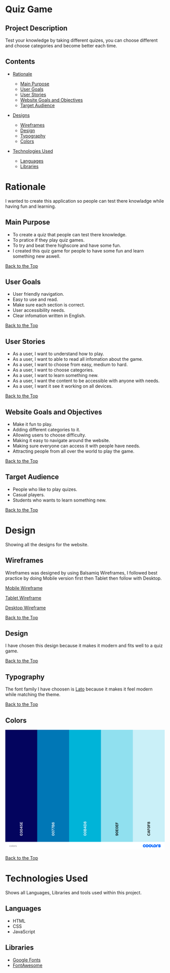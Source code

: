 # Quiz Game

## Project Description

Test your knowledge by taking different quizes, you can choose different and choose categories and become better each time.

## Contents

- [Rationale](#rationale)

  - [Main Purpose](#main-purpose)
  - [User Goals](#user-goals)
  - [User Stories](#user-stories)
  - [Website Goals and Objectives](#website-goals-and-objectives)
  - [Target Audience](#target-audience)

- [Designs](#design)
  - [Wireframes](#wireframes)
  - [Design](#design)
  - [Typography](#typography)
  - [Colors](#colors)
- [Technologies Used](#technologies-used)
  - [Languages](#languages)
  - [Libraries](#libraries)

# Rationale

I wanted to create this application so people can test there knowladge while having fun and learning.

## Main Purpose

- To create a quiz that people can test there knowledge.
- To pratice if they play quiz games.
- To try and beat there highscore and have some fun.
- I created this quiz game for people to have some fun and learn something new aswell.

[Back to the Top](#contents)

## User Goals

- User friendly navigation.
- Easy to use and read.
- Make sure each section is correct.
- User accessibility needs.
- Clear infomation written in English.

[Back to the Top](#contents)

## User Stories

- As a user, I want to understand how to play.
- As a user, I want to able to read all infomation about the game.
- As a user, I want to choose from easy, medium to hard.
- As a user, I want to choose categories.
- As a user, I want to learn something new.
- As a user, I want the content to be accessible with anyone with needs.
- As a user, I want it see it working on all devices.

[Back to the Top](#contents)

## Website Goals and Objectives

- Make it fun to play.
- Adding different categories to it.
- Allowing users to choose difficulty.
- Making it easy to navigate around the website.
- Making sure everyone can access it with people have needs.
- Attracting people from all over the world to play the game.

[Back to the Top](#contents)

## Target Audience

- People who like to play quizes.
- Casual players.
- Students who wants to learn something new.

[Back to the Top](#contents)

# Design

Showing all the designs for the website.

## Wireframes

Wireframes was designed by using Balsamiq Wireframes, I followed best practice by doing Mobile version first then Tablet then follow with Desktop.

[Mobile Wireframe](docs/wireframes/Mobile.png "Mobile Wireframe")

[Tablet Wireframe](docs/wireframes/Tablet.png "Tablet Wireframe")

[Desktop Wireframe](docs/wireframes/Desktop.png "Desktop Wireframe")

[Back to the Top](#contents)

## Design

I have chosen this design because it makes it modern and fits well to a quiz game.

[Back to the Top](#contents)

## Typography

The font family I have choosen is [Lato](https://fonts.google.com/specimen/Lato "Lato") because it makes it feel modern while matching the theme.

[Back to the Top](#contents)

## Colors

![Coolors Scheme](docs/colors/colors.png)

[Back to the Top](#contents)

# Technologies Used

Shows all Languages, Libraries and tools used within this project.

## Languages

- HTML
- CSS
- JavaScript

## Libraries

- [Google Fonts](https://fonts.google.com/)
- [FontAwesome](https://fontawesome.com/)
